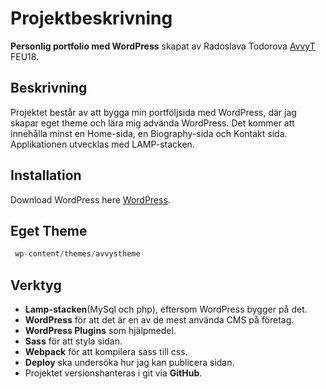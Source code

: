 <!--- Denna dokumentation kan komma att uppdateras under projektets gång -->
<!--- Senast uppdaterad: 2020-01-22       @ AvvyT -->

# Projektbeskrivning

**Personlig portfolio med WordPress** skapat av Radoslava Todorova [AvvyT](https://github.com/AvvyT) FEU18.

## Beskrivning

Projektet består av att bygga min portföljsida med WordPress, där jag skapar eget theme och lära mig advända WordPress. Det kommer att innehålla minst en Home-sida, en Biography-sida och Kontakt sida. Applikationen utvecklas med LAMP-stacken.

## Installation

Download WordPress here [WordPress](https://wordpress.org/download/).

## Eget Theme

```python
 wp-content/themes/avvystheme
 ```

## Verktyg

- **Lamp-stacken**(MySql och php), eftersom WordPress bygger på det.
- **WordPress** för att det är en av de mest använda CMS på företag.
- **WordPress Plugins** som hjälpmedel. 
- **Sass** för att styla sidan.
- **Webpack** för att kompilera sass till css.
- **Deploy** ska undersöka hur jag kan publicera sidan.
- Projektet versionshanteras i git via **GitHub**.
